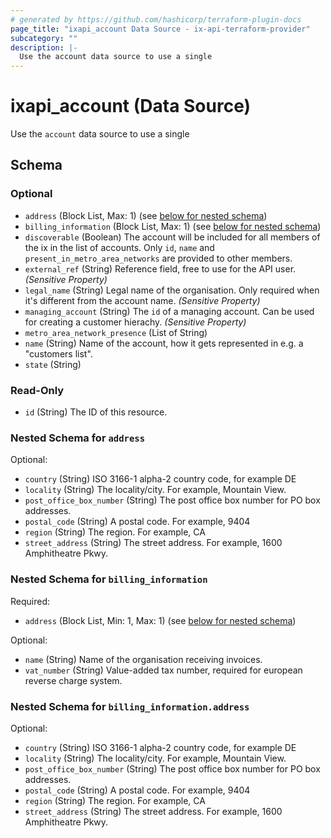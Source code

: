 ```yaml
---
# generated by https://github.com/hashicorp/terraform-plugin-docs
page_title: "ixapi_account Data Source - ix-api-terraform-provider"
subcategory: ""
description: |-
  Use the account data source to use a single
---
```


# ixapi_account (Data Source)

Use the `account` data source to use a single



<!-- schema generated by tfplugindocs -->
## Schema

### Optional

- `address` (Block List, Max: 1) (see [below for nested schema](#nestedblock--address))
- `billing_information` (Block List, Max: 1) (see [below for nested schema](#nestedblock--billing_information))
- `discoverable` (Boolean) The account will be included for all members of the ix in the list of accounts.  Only `id`, `name` and `present_in_metro_area_networks` are provided to other members.
- `external_ref` (String) Reference field, free to use for the API user. *(Sensitive Property)*
- `legal_name` (String) Legal name of the organisation. Only required when it's different from the account name. *(Sensitive Property)*
- `managing_account` (String) The `id` of a managing account. Can be used for creating a customer hierachy. *(Sensitive Property)*
- `metro_area_network_presence` (List of String)
- `name` (String) Name of the account, how it gets represented in e.g. a "customers list".
- `state` (String)

### Read-Only

- `id` (String) The ID of this resource.

<a id="nestedblock--address"></a>
### Nested Schema for `address`

Optional:

- `country` (String) ISO 3166-1 alpha-2 country code, for example DE
- `locality` (String) The locality/city. For example, Mountain View.
- `post_office_box_number` (String) The post office box number for PO box addresses.
- `postal_code` (String) A postal code. For example, 9404
- `region` (String) The region. For example, CA
- `street_address` (String) The street address. For example, 1600 Amphitheatre Pkwy.


<a id="nestedblock--billing_information"></a>
### Nested Schema for `billing_information`

Required:

- `address` (Block List, Min: 1, Max: 1) (see [below for nested schema](#nestedblock--billing_information--address))

Optional:

- `name` (String) Name of the organisation receiving invoices.
- `vat_number` (String) Value-added tax number, required for european reverse charge system.

<a id="nestedblock--billing_information--address"></a>
### Nested Schema for `billing_information.address`

Optional:

- `country` (String) ISO 3166-1 alpha-2 country code, for example DE
- `locality` (String) The locality/city. For example, Mountain View.
- `post_office_box_number` (String) The post office box number for PO box addresses.
- `postal_code` (String) A postal code. For example, 9404
- `region` (String) The region. For example, CA
- `street_address` (String) The street address. For example, 1600 Amphitheatre Pkwy.


